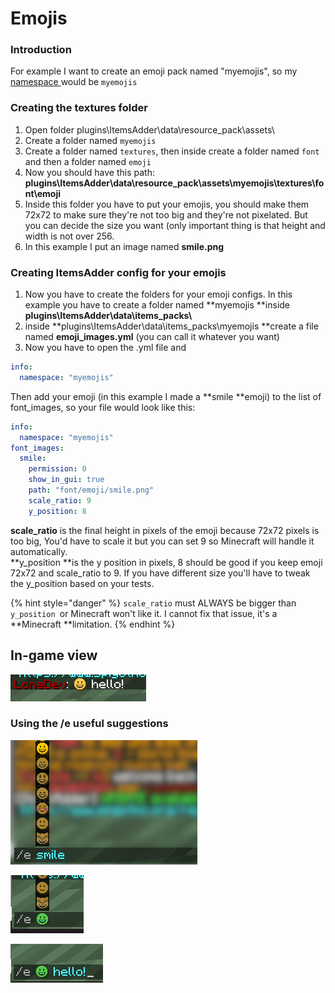 # Emojis

### Introduction

For example I want to create an emoji pack named "myemojis", so my [namespace ](../beginners/basic-concepts/namespace.md)would be `myemojis`

### Creating the textures folder

1. Open folder plugins\ItemsAdder\data\resource_pack\assets\\
2. Create a folder named `myemojis`
3. Create a folder named `textures`, then inside create a folder named `font `and then a folder named `emoji`
4. Now you should have this path: **plugins\ItemsAdder\data\resource_pack\assets\myemojis\textures\font\emoji**
5. Inside this folder you have to put your emojis, you should make them 72x72 to make sure they're not too big and they're not pixelated. But you can decide the size you want (only important thing is that height and width is not over 256.
6. In this example I put an image named **smile.png**

### Creating ItemsAdder config for your emojis

1. Now you have to create the folders for your emoji configs. In this example you have to create a folder named **myemojis **inside **plugins\ItemsAdder\data\items_packs\\**
2. inside **plugins\ItemsAdder\data\items_packs\myemojis **create a file named **emoji_images.yml** (you can call it whatever you want)
3. Now you have to open the .yml file and 

```yaml
info:
  namespace: "myemojis"
```

Then add your emoji (in this example I made a **smile **emoji) to the list of font_images, so your file would look like this:

```yaml
info:
  namespace: "myemojis"
font_images:
  smile:
    permission: 0
    show_in_gui: true
    path: "font/emoji/smile.png"
    scale_ratio: 9
    y_position: 8
```

**scale_ratio** is the final height in pixels of the emoji because 72x72 pixels is too big, You'd have to scale it but you can set 9 so Minecraft will handle it automatically.\
**y_position **is the y position in pixels, 8 should be good if you keep emoji 72x72 and scale_ratio to 9. If you have different size you'll have to tweak the y_position based on your tests.

{% hint style="danger" %}
`scale_ratio` must ALWAYS be bigger than `y_position `or Minecraft won't like it. I cannot fix that issue, it's a **Minecraft **limitation.
{% endhint %}

## In-game view

![](<../../../.gitbook/assets/immagine (116) (3) (3).png>)

### Using the /e useful suggestions

![](<../../../.gitbook/assets/immagine (108).png>)

![](<../../../.gitbook/assets/immagine (107).png>)

![](<../../../.gitbook/assets/immagine (103).png>)
